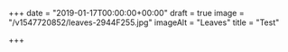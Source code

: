 +++
date = "2019-01-17T00:00:00+00:00"
draft = true
image = "/v1547720852/leaves-2944F255.jpg"
imageAlt = "Leaves"
title = "Test"

+++
